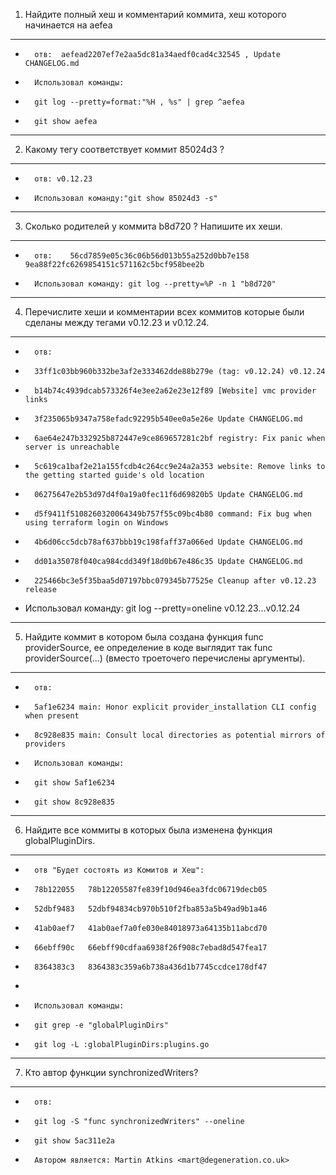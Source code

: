 1. Найдите полный хеш и комментарий коммита, хеш которого начинается на aefea
_____________________________________________________________________________
-       отв:  aefead2207ef7e2aa5dc81a34aedf0cad4c32545 , Update CHANGELOG.md
-       Использовал команды: 
-       git log --pretty=format:"%H , %s" | grep ^aefea
-       git show aefea  
_____________________________________________________________________________

2. Какому тегу соответствует коммит 85024d3 ?
_____________________________________________
-       отв: v0.12.23
-       Использовал команду:"git show 85024d3 -s"
_______________________________________________________

3. Сколько родителей у коммита b8d720 ? Напишите их хеши.
_________________________________________________________
-       отв:    56cd7859e05c36c06b56d013b55a252d0bb7e158   9ea88f22fc6269854151c571162c5bcf958bee2b
-       Использовал команду: git log --pretty=%P -n 1 "b8d720"
___________________________________________________________________________________________ 
   
4. Перечислите хеши и комментарии всех коммитов которые были сделаны между тегами v0.12.23 и v0.12.24.
_____________________________________________________________________________________________________
-       отв:
-       33ff1c03bb960b332be3af2e333462dde88b279e (tag: v0.12.24) v0.12.24
-       b14b74c4939dcab573326f4e3ee2a62e23e12f89 [Website] vmc provider links
-       3f235065b9347a758efadc92295b540ee0a5e26e Update CHANGELOG.md
-       6ae64e247b332925b872447e9ce869657281c2bf registry: Fix panic when server is unreachable
-       5c619ca1baf2e21a155fcdb4c264cc9e24a2a353 website: Remove links to the getting started guide's old location
-       06275647e2b53d97d4f0a19a0fec11f6d69820b5 Update CHANGELOG.md
-       d5f9411f5108260320064349b757f55c09bc4b80 command: Fix bug when using terraform login on Windows
-       4b6d06cc5dcb78af637bbb19c198faff37a066ed Update CHANGELOG.md
-       dd01a35078f040ca984cdd349f18d0b67e486c35 Update CHANGELOG.md
-       225466bc3e5f35baa5d07197bbc079345b77525e Cleanup after v0.12.23 release
+	Использовал команду: git log --pretty=oneline v0.12.23...v0.12.24
_____________________________________________________________________________________________________
    
5. Найдите коммит в котором была создана функция func providerSource, 
   ее определение в коде выглядит так func providerSource(...) (вместо троеточего перечислены аргументы).
_________________________________________________________________________________________________________
-       отв:
-       5af1e6234 main: Honor explicit provider_installation CLI config when present
-       8c928e835 main: Consult local directories as potential mirrors of providers
-       Использовал команды:
-       git show 5af1e6234
-       git show 8c928e835
____________________________________________________________________________________

6. Найдите все коммиты в которых была изменена функция globalPluginDirs.
________________________________________________________________________
-       отв "Будет состоять из Комитов и Хеш":
-       78b122055   78b12205587fe839f10d946ea3fdc06719decb05
-       52dbf9483   52dbf94834cb970b510f2fba853a5b49ad9b1a46 
-       41ab0aef7   41ab0aef7a0fe030e84018973a64135b11abcd70
-       66ebff90c   66ebff90cdfaa6938f26f908c7ebad8d547fea17
-       8364383c3   8364383c359a6b738a436d1b7745ccdce178df47
-       
-       Использовал команды:
-       git grep -e "globalPluginDirs"
-       git log -L :globalPluginDirs:plugins.go
____________________________________________________________

7. Кто автор функции synchronizedWriters?
_________________________________________
-       отв:
-       git log -S "func synchronizedWriters" --oneline
-       git show 5ac311e2a
-       Автором является: Martin Atkins <mart@degeneration.co.uk>
